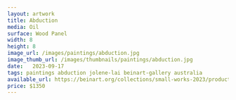 ```yaml
---
layout: artwork
title: Abduction
media: Oil
surface: Wood Panel
width: 8
height: 8
image_url: /images/paintings/abduction.jpg
image_thumb_url: /images/thumbnails/paintings/abduction.jpg
date:   2023-09-17
tags: paintings abduction jolene-lai beinart-gallery australia
available_url: https://beinart.org/collections/small-works-2023/products/jolene-lai-abduction-oil-on-wood-panel
price: $1350
---
```

